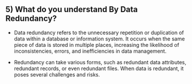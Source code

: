 ## 5) What do you understand By Data Redundancy?

- Data redundancy refers to the unnecessary repetition or duplication of data within a database or information system. It occurs when the same piece of data is stored in multiple places, increasing the likelihood of inconsistencies, errors, and inefficiencies in data management. 

- Redundancy can take various forms, such as redundant data attributes, redundant records, or even redundant files. When data is redundant, it poses several challenges and risks.